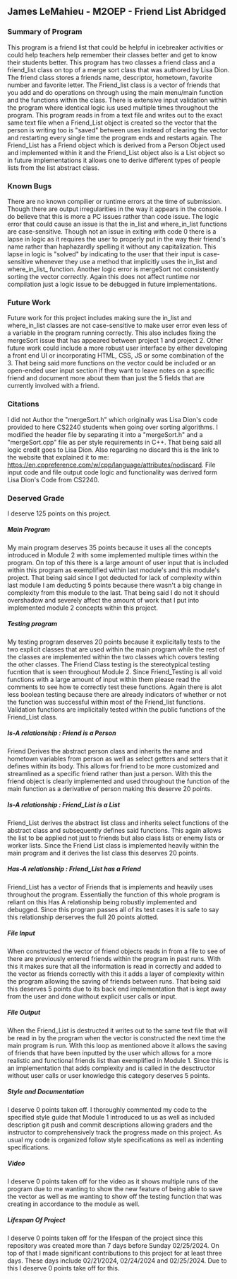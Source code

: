 ## James LeMahieu - M2OEP - Friend List Abridged 

### Summary of Program
This program is a friend list that could be helpful in icebreaker activities or could help
teachers help remember their classes better and get to know their students better. This program
has two classes a friend class and a friend_list class on top of a merge sort class that was
authored by Lisa Dion. The friend class stores a friends name, descriptor, hometown, favorite
number and favorite letter. The Friend_list class is a vector of friends that you add and do
operations on through using the main menu/main function and the functions within the class. There
is extensive input validation within the program where identical logic ius used multiple times
throughout the program. This program reads in from a text file and writes out to the exact same text file
when a Friend_List object is created so the vector that the person is writing too is "saved" between uses
instead of clearing the vector and restarting every single time the program ends and restarts again. The
Friend_List has a Friend object which is derived from a Person Object used and implemented within it and 
the Friend_List object also is a List object so in future implementations it allows one to derive different
types of people lists from the list abstract class.

### Known Bugs

There are no known compilier or runtime errors at the time of submission. Though there are output irregularities in the way
it appears in the console. I do believe that this is more a PC issues rather than code issue. The
logic error that could cause an issue is that the in_list and where_in_list functions are case-sensitive.
Though not an issue in exiting with code 0 there is a lapse in logic as it requires the user to properly
put in the way their friend's name rather than haphazardly spelling it without any capitalization. This
lapse in logic is "solved" by indicating to the user that their input is case-sensitive whenever they use
a method that implicitly uses the in_list and where_in_list_ function. Another logic error is mergeSort not
consistently sorting the vector correctly. Again this does not affect runtime nor compilation just a logic issue
to be debugged in future implementations.

### Future Work

Future work for this project includes making sure the in_list and where_in_list classes are not case-sensitive
to make user error even less of a variable in the program running correctly. This also includes fixing the
mergeSort issue that has appeared between project 1 and project 2. Other future work could include a more robust 
user interface by either developing a front end UI or incorporating HTML, CSS, JS or some combination of the 3. 
That being said more functions on the vector could be included or an open-ended user input section if they want 
to leave notes on a specific friend and document more about them than just the 5 fields that are currently involved 
with a friend.

### Citations
I did not Author the "mergeSort.h" which originally was Lisa Dion's code provided to here CS2240
students when going over sorting algorithms. I modified the header file by separating it into a "mergeSort.h"
and a "mergeSort.cpp" file as per style requirements in C++. That being said all logic credit goes to
Lisa Dion. Also regarding no discard this is the link to the website that explained it to me:
https://en.cppreference.com/w/cpp/language/attributes/nodiscard.
File input code and file output code logic and functionality was derived form Lisa Dion's Code from CS2240.

### Deserved Grade

I deserve 125 points on this project.

##### Main Program

My main program deserves 35 points because it uses all the concepts introduced in Module 2 with some
implemented multiple times within the program. On top of this there is a large amount of user input that
is included within this program as exemplified within last module's and this module's project. That being said
since I got deducted for lack of complexity within last module I am deducting 5 points because there wasn't
a big change in complexity from this module to the last. That being said I do not it should overshadow and severely
affect the amount of work that I put into implemented module 2 concepts within this project.

##### Testing program

My testing program deserves 20 points because it explicitally tests to the two explicit classes that are used
within the main program while the rest of the classes are implemented within the two classes which covers testing 
the other classes. The Friend Class testing is the stereotypical testing fucntion that is seen throughout 
Module 2. Since Friend_Testing is all void functions with a large amount of input within them please read the
comments to see how te correctly test these functions. Again there is alot less boolean testing because there
are already indicators of whether or not the function was successful within most of the Friend_list functions.
Validation functions are implicitally tested within the public functions of the Friend_List class.

##### Is-A relationship : Friend is a Person

Friend Derives the abstract person class and inherits the name and hometown variables from person as well as select
getters and setters that it defines within its body. This allows for friend to be more customized and streamlined as 
a specific friend rather than just a person. With this the friend object is clearly implemented and used throughout
the function of the main function as a derivative of person making this deserve 20 points.

##### Is-A relationship : Friend_List is a List

Friend_List derives the abstract list class and inherits select functions of the abstract class and subsequently
defines said functions. This again allows the list to be applied not just to friends but also class lists or
enemy lists or worker lists. Since the Friend List class is implemented heavily within the main program and
it derives the list class this deserves 20 points.

##### Has-A relationship : Friend_List has a Friend

Friend_List has a vector of Friends that is implements and heavily uses throughout the program. Essentially the
function of this whole program is reliant on this Has A relationship being robustly implemented and debugged. 
Since this program passes all of its test cases it is safe to say this relationship derserves the full 20
points alotted. 

##### File Input

When constructed the vector of friend objects reads in from a file to see of there are previously entered
friends within the program in past runs. With this it makes sure that all the information is read in correctly
and added to the vector as friends correctly with this it adds a layer of complexity within the program allowing
the saving of friends between runs. That being said this deserves 5 points due to its back end implementation
that is kept away from the user and done without explicit user calls or input.

##### File Output

When the Friend_List is destructed it writes out to the same text file that will be read in by the program when
the vector is constructed the next time the main program is run. With this loop as mentioned above it allows
the saving of friends that have been inputted by the user which allows for a more realistic and functional
friends list than exemplified in Module 1. Since this is an implementation that adds complexity and is
called in the desctructor without user calls or user knowledge this category deserves 5 points.

##### Style and Documentation

I deserve 0 points taken off. I thoroughly commented my code to the specified style guide that Module 1 introduced to us
as well as included description git push and commit descriptions allowing graders and the instructor to
comprehensively track the progress made on this project. As usual my code is organized follow style specifications
as well as indenting specifications.

##### Video

I deserve 0 points taken off for the video as it shows multiple runs of the program due to me wanting to show
the new feature of being able to save the vector as well as me wanting to show off the testing function that was
creating in accordance to the module as well.

##### Lifespan Of Project

I deserve 0 points taken off for the lifespan of the project since this repository was created more than 7 days
before Sunday 02/25/2024. On top of that I made significant contributions to this project for at least three days.
These days include 02/21/2024, 02/24/2024 and 02/25/2024. Due to this I deserve 0 points take off for this.